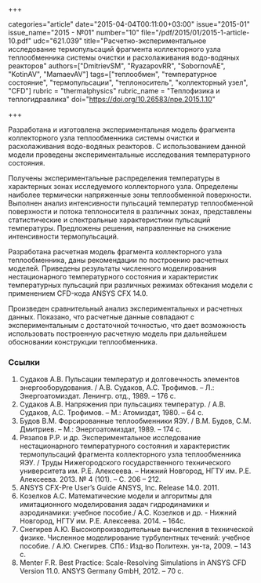 +++

categories="article"
date="2015-04-04T00:11:00+03:00"
issue="2015-01"
issue_name="2015 - №01"
number="10"
file="/pdf/2015/01/2015-1-article-10.pdf"
udc="621.039"
title="Расчетно-экспериментальное исследование термопульсаций фрагмента коллекторного узла теплообменника системы очистки и расхолаживания водо-водяных реакторов"
authors=["DmitrievSM", "RyazapovRR", "SobornovAE", "KotinAV", "MamaevAV"]
tags=["теплообмен", "температурное состояние", "термопульсации", "теплоноситель", "коллекторный узел", "CFD"]
rubric = "thermalphysics"
rubric_name = "Теплофизика и теплогидравлика"
doi="https://doi.org/10.26583/npe.2015.1.10"

+++

Разработана и изготовлена экспериментальная модель фрагмента коллекторного узла теплообменника системы очистки и расхолаживания водо-водяных реакторов. С использованием данной модели проведены
экспериментальные исследования температурного состояния.

Получены экспериментальные распределения температуры в характерных зонах исследуемого коллекторного узла. Определены наиболее термически напряженные зоны теплообменной поверхности. Выполнен анализ интенсивности пульсаций температур теплообменной поверхности и потока теплоносителя в различных зонах, представлены статистические и спектральные характеристики пульсаций температуры. Предложены решения, направленные на снижение интенсивности термопульсаций.

Разработана расчетная модель фрагмента коллекторного узла теплообменника, даны рекомендации по построению расчетных моделей. Приведены результаты численного моделирования нестационарного температурного состояния и характеристик температурных пульсаций при различных режимах обтекания модели c применением CFD-кода ANSYS CFX 14.0.

Произведен сравнительный анализ экспериментальных и расчетных данных. Показано, что расчетные данные совпадают с экспериментальным с достаточной точностью, что дает возможность использовать построенную расчетную модель при дальнейшем обосновании конструкции теплообменника.

### Ссылки

1. Судаков А.В. Пульсации температур и долговечность элементов энергооборудования. / А.В. Судаков, А.С. Трофимов. – Л.: Энергоатомиздат. Ленингр. отд., 1989. – 176 с.
2. Судаков А.В. Напряжения при пульсациях температур. / А.В. Судаков, А.С. Трофимов. – М.: Атомиздат, 1980. – 64 с.
3. Будов В.М. Форсированные теплообменники ЯЭУ. / В.М. Будов, С.М. Дмитриев. – М.: Энергоатомиздат, 1989. – 174 c.
4. Рязапов Р.Р. и др. Экспериментальное исследование нестационарного температурного состояния и характеристик термопульсаций фрагмента коллекторного узла теплообменника ЯЭУ. / Труды Нижегородского государственного технического университета им. Р.Е. Алексеева. – Нижний Новгород, НГТУ им. Р.Е. Алексеева. 2013. № 4 (101). – С. 206 – 212.
5. ANSYS CFX-Pre User’s Guide ANSYS, Inc. Release 14.0. 2011.
6. Козелков А.С. Математические модели и алгоритмы для имитационного моделирования задач гидродинамики и аэродинамики: учебное пособие./ А.С. Козелков и др. - Нижний Новгород, НГТУ им. Р.Е. Алексеева. 2014. – 164с.
7. Снегирев А.Ю. Высокопроизводительные вычисления в технической физике. Численное моделирование турбулентных течений: учебное пособие. / А.Ю. Снегирев. СПб.: Изд-во Политехн. ун-та, 2009. – 143 с.
8. Menter F.R. Best Practice: Scale-Resolving Simulations in ANSYS CFD Version 11.0. ANSYS Germany GmbH, 2012. – 70 c.